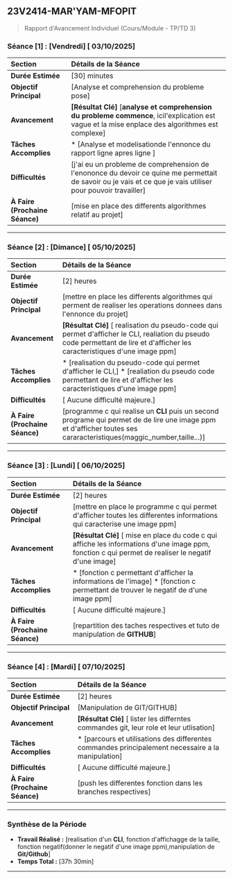 ## **23V2414-MAR'YAM-MFOPIT**

> Rapport d'Avancement Individuel (Cours/Module - TP/TD 3)

### **Séance [1] : [Vendredi] [ 03/10/2025]**

| Section | Détails de la Séance |
| :--- | :--- |
| **Durée Estimée** | [30] minutes |
| **Objectif Principal** | [Analyse et comprehension du probleme pose] |
| **Avancement** | **[Résultat Clé]** [**analyse et comprehension du probleme commence**, icil'explication est vague et la mise enplace des algorithmes est complexe] |
| **Tâches Accomplies** | * [Analyse et modelisationde l'ennonce du rapport ligne apres ligne ] |
| **Difficultés** | [j'ai eu un probleme de comprehension de l'enononce du devoir ce quine me permettait de savoir ou je vais et ce que je vais utiliser pour pouvoir travailler] |
| **À Faire (Prochaine Séance)** | [mise en place des differents algorithmes relatif au projet] |

---

### **Séance [2] : [Dimance] [ 05/10/2025]**

| Section | Détails de la Séance |
| :--- | :--- |
| **Durée Estimée** | [2] heures |
| **Objectif Principal** | [mettre en place les differents algorithmes qui perment de realiser les operations donnees dans l'ennonce du projet] |
| **Avancement** | **[Résultat Clé]** [ realisation du pseudo-code qui permet d'afficher le CLI, realiation du pseudo code permettant de lire et d'afficher les caracteristiques d'une image ppm] |
| **Tâches Accomplies** | * [realisation du pseudo-code qui permet d'afficher le CLI,] * [realiation du pseudo code permettant de lire et d'afficher les caracteristiques d'une image ppm] |
| **Difficultés** | [ Aucune difficulté majeure.] |
| **À Faire (Prochaine Séance)** | [programme c qui realise un **CLI** puis un second programe qui permet de de lire une image ppm et d'afficher toutes ses cararacteristiques(maggic_number,taille...)] |

---

### **Séance [3] : [Lundi] [ 06/10/2025]**

| Section | Détails de la Séance |
| :--- | :--- |
| **Durée Estimée** | [2] heures |
| **Objectif Principal** | [mettre en place le programme c qui permet d'afficher toutes les differentes informations qui caracterise une image ppm] |
| **Avancement** | **[Résultat Clé]** [ mise en place du code c qui affiche les informations d'une image ppm, fonction c qui permet de realiser le negatif d'une image] |
| **Tâches Accomplies** | * [fonction c permettant d'afficher la informations de l'image] * [fonction c permettant de trouver le negatif de d'une image ppm] |
| **Difficultés** | [ Aucune difficulté majeure.] |
| **À Faire (Prochaine Séance)** | [repartition des taches respectives et tuto de manipulation de **GITHUB**] |

---

### **Séance [4] : [Mardi] [ 07/10/2025]**

| Section | Détails de la Séance |
| :--- | :--- |
| **Durée Estimée** | [2] heures |
| **Objectif Principal** | [Manipulation de GIT/GITHUB] |
| **Avancement** | **[Résultat Clé]** [ lister les differntes commandes git, leur role et leur utlisation] |
| **Tâches Accomplies** | * [parcours et utilisations des differentes commandes principalement necessaire a la manipulation] |
| **Difficultés** | [ Aucune difficulté majeure.] |
| **À Faire (Prochaine Séance)** | [push les differentes fonction dans les branches respectives] |

---

### **Synthèse de la Période**

* **Travail Réalisé :** [realisation d'un **CLI**, fonction d'affichagge de la taille, fonction negatif(donner le negatif d'une image ppm),manipulation de **Git/Github**]
* **Temps Total :** [37h 30min]

---